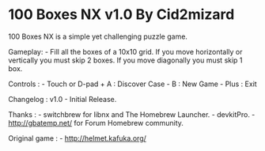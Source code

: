 # 100 Boxes NX v1.0 By Cid2mizard

100 Boxes NX is a simple yet challenging puzzle game.

Gameplay:
	- Fill all the boxes of a 10x10 grid. If you move horizontally or vertically you must skip 2 boxes. If you move diagonally you must skip 1 box.

Controls :
	- Touch or D-pad + A : Discover Case
	- B : New Game
	- Plus : Exit

Changelog :
v1.0
	- Initial Release.

Thanks :
	- switchbrew for libnx and The Homebrew Launcher.
	- devkitPro.
	- http://gbatemp.net/ for Forum Homebrew community.

Original game :
	- http://helmet.kafuka.org/
